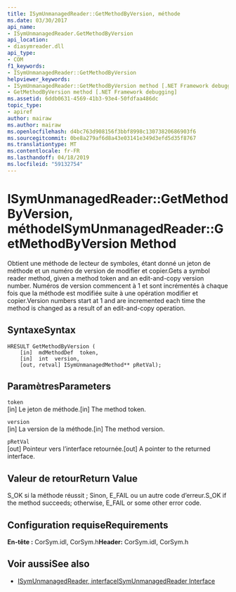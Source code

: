 ```yaml
---
title: ISymUnmanagedReader::GetMethodByVersion, méthode
ms.date: 03/30/2017
api_name:
- ISymUnmanagedReader.GetMethodByVersion
api_location:
- diasymreader.dll
api_type:
- COM
f1_keywords:
- ISymUnmanagedReader::GetMethodByVersion
helpviewer_keywords:
- ISymUnmanagedReader::GetMethodByVersion method [.NET Framework debugging]
- GetMethodByVersion method [.NET Framework debugging]
ms.assetid: 6ddb0631-4569-41b3-93e4-50fdfaa486dc
topic_type:
- apiref
author: mairaw
ms.author: mairaw
ms.openlocfilehash: d4bc763d908156f3bbf8998c13073820686903f6
ms.sourcegitcommit: 0be8a279af6d8a43e03141e349d3efd5d35f8767
ms.translationtype: MT
ms.contentlocale: fr-FR
ms.lasthandoff: 04/18/2019
ms.locfileid: "59132754"
---
```

# <a name="isymunmanagedreadergetmethodbyversion-method"></a><span data-ttu-id="13fca-102">ISymUnmanagedReader::GetMethodByVersion, méthode</span><span class="sxs-lookup"><span data-stu-id="13fca-102">ISymUnmanagedReader::GetMethodByVersion Method</span></span>
<span data-ttu-id="13fca-103">Obtient une méthode de lecteur de symboles, étant donné un jeton de méthode et un numéro de version de modifier et copier.</span><span class="sxs-lookup"><span data-stu-id="13fca-103">Gets a symbol reader method, given a method token and an edit-and-copy version number.</span></span> <span data-ttu-id="13fca-104">Numéros de version commencent à 1 et sont incrémentés à chaque fois que la méthode est modifiée suite à une opération modifier et copier.</span><span class="sxs-lookup"><span data-stu-id="13fca-104">Version numbers start at 1 and are incremented each time the method is changed as a result of an edit-and-copy operation.</span></span>  
  
## <a name="syntax"></a><span data-ttu-id="13fca-105">Syntaxe</span><span class="sxs-lookup"><span data-stu-id="13fca-105">Syntax</span></span>  
  
```  
HRESULT GetMethodByVersion (  
    [in]  mdMethodDef  token,  
    [in]  int  version,  
    [out, retval] ISymUnmanagedMethod** pRetVal);  
```  
  
## <a name="parameters"></a><span data-ttu-id="13fca-106">Paramètres</span><span class="sxs-lookup"><span data-stu-id="13fca-106">Parameters</span></span>  
 `token`  
 <span data-ttu-id="13fca-107">[in] Le jeton de méthode.</span><span class="sxs-lookup"><span data-stu-id="13fca-107">[in] The method token.</span></span>  
  
 `version`  
 <span data-ttu-id="13fca-108">[in] La version de la méthode.</span><span class="sxs-lookup"><span data-stu-id="13fca-108">[in] The method version.</span></span>  
  
 `pRetVal`  
 <span data-ttu-id="13fca-109">[out] Pointeur vers l’interface retournée.</span><span class="sxs-lookup"><span data-stu-id="13fca-109">[out] A pointer to the returned interface.</span></span>  
  
## <a name="return-value"></a><span data-ttu-id="13fca-110">Valeur de retour</span><span class="sxs-lookup"><span data-stu-id="13fca-110">Return Value</span></span>  
 <span data-ttu-id="13fca-111">S_OK si la méthode réussit ; Sinon, E_FAIL ou un autre code d’erreur.</span><span class="sxs-lookup"><span data-stu-id="13fca-111">S_OK if the method succeeds; otherwise, E_FAIL or some other error code.</span></span>  
  
## <a name="requirements"></a><span data-ttu-id="13fca-112">Configuration requise</span><span class="sxs-lookup"><span data-stu-id="13fca-112">Requirements</span></span>  
 <span data-ttu-id="13fca-113">**En-tête :** CorSym.idl, CorSym.h</span><span class="sxs-lookup"><span data-stu-id="13fca-113">**Header:** CorSym.idl, CorSym.h</span></span>  
  
## <a name="see-also"></a><span data-ttu-id="13fca-114">Voir aussi</span><span class="sxs-lookup"><span data-stu-id="13fca-114">See also</span></span>

- [<span data-ttu-id="13fca-115">ISymUnmanagedReader, interface</span><span class="sxs-lookup"><span data-stu-id="13fca-115">ISymUnmanagedReader Interface</span></span>](../../../../docs/framework/unmanaged-api/diagnostics/isymunmanagedreader-interface.md)
